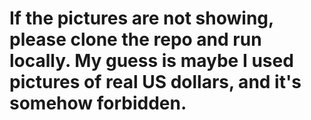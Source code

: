# If the pictures are not showing, please clone the repo and run locally. My guess is maybe I used pictures of real US dollars, and it's somehow forbidden.
